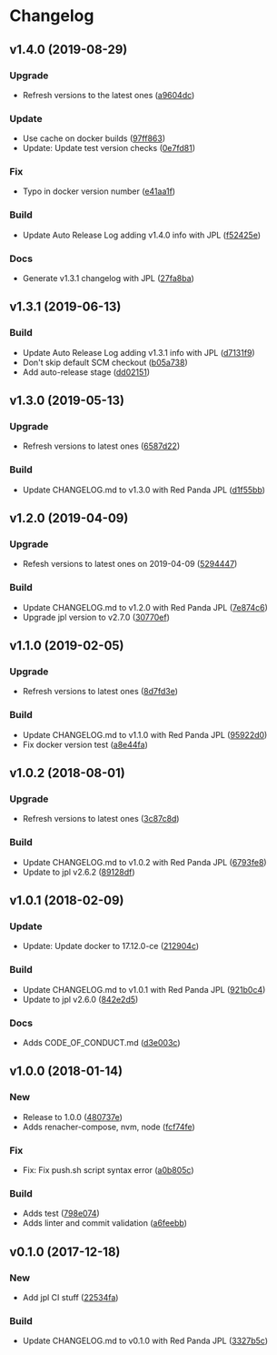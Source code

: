 # Changelog

## v1.4.0 (2019-08-29)

### Upgrade

* Refresh versions to the latest ones ([a9604dc](https://github.com/red-panda-ci/ubuntu-dind/commit/a9604dc))

### Update

* Use cache on docker builds ([97ff863](https://github.com/red-panda-ci/ubuntu-dind/commit/97ff863))
* Update: Update test version checks ([0e7fd81](https://github.com/red-panda-ci/ubuntu-dind/commit/0e7fd81))

### Fix

* Typo in docker version number ([e41aa1f](https://github.com/red-panda-ci/ubuntu-dind/commit/e41aa1f))

### Build

* Update Auto Release Log adding v1.4.0 info with JPL ([f52425e](https://github.com/red-panda-ci/ubuntu-dind/commit/f52425e))

### Docs

* Generate v1.3.1 changelog with JPL ([27fa8ba](https://github.com/red-panda-ci/ubuntu-dind/commit/27fa8ba))

## v1.3.1 (2019-06-13)

### Build

* Update Auto Release Log adding v1.3.1 info with JPL ([d7131f9](https://github.com/red-panda-ci/ubuntu-dind/commit/d7131f9))
* Don't skip default SCM checkout ([b05a738](https://github.com/red-panda-ci/ubuntu-dind/commit/b05a738))
* Add auto-release stage ([dd02151](https://github.com/red-panda-ci/ubuntu-dind/commit/dd02151))

## v1.3.0 (2019-05-13)

### Upgrade

* Refresh versions to latest ones ([6587d22](https://github.com/red-panda-ci/ubuntu-dind/commit/6587d22))

### Build

* Update CHANGELOG.md to v1.3.0 with Red Panda JPL ([d1f55bb](https://github.com/red-panda-ci/ubuntu-dind/commit/d1f55bb))

## v1.2.0 (2019-04-09)

### Upgrade

* Refesh versions to latest ones on 2019-04-09 ([5294447](https://github.com/red-panda-ci/ubuntu-dind/commit/5294447))

### Build

* Update CHANGELOG.md to v1.2.0 with Red Panda JPL ([7e874c6](https://github.com/red-panda-ci/ubuntu-dind/commit/7e874c6))
* Upgrade jpl version to v2.7.0 ([30770ef](https://github.com/red-panda-ci/ubuntu-dind/commit/30770ef))

## v1.1.0 (2019-02-05)

### Upgrade

* Refresh versions to latest ones ([8d7fd3e](https://github.com/red-panda-ci/ubuntu-dind/commit/8d7fd3e))

### Build

* Update CHANGELOG.md to v1.1.0 with Red Panda JPL ([95922d0](https://github.com/red-panda-ci/ubuntu-dind/commit/95922d0))
* Fix docker version test ([a8e44fa](https://github.com/red-panda-ci/ubuntu-dind/commit/a8e44fa))

## v1.0.2 (2018-08-01)

### Upgrade

* Refresh versions to latest ones ([3c87c8d](https://github.com/red-panda-ci/ubuntu-dind/commit/3c87c8d))

### Build

* Update CHANGELOG.md to v1.0.2 with Red Panda JPL ([6793fe8](https://github.com/red-panda-ci/ubuntu-dind/commit/6793fe8))
* Update to jpl v2.6.2 ([89128df](https://github.com/red-panda-ci/ubuntu-dind/commit/89128df))

## v1.0.1 (2018-02-09)

### Update

* Update: Update docker to 17.12.0-ce ([212904c](https://github.com/red-panda-ci/ubuntu-dind/commit/212904c))

### Build

* Update CHANGELOG.md to v1.0.1 with Red Panda JPL ([921b0c4](https://github.com/red-panda-ci/ubuntu-dind/commit/921b0c4))
* Update to jpl v2.6.0 ([842e2d5](https://github.com/red-panda-ci/ubuntu-dind/commit/842e2d5))

### Docs

* Adds CODE_OF_CONDUCT.md ([d3e003c](https://github.com/red-panda-ci/ubuntu-dind/commit/d3e003c))

## v1.0.0 (2018-01-14)

### New

* Release to 1.0.0 ([480737e](https://github.com/red-panda-ci/ubuntu-dind/commit/480737e))
* Adds renacher-compose, nvm, node ([fcf74fe](https://github.com/red-panda-ci/ubuntu-dind/commit/fcf74fe))

### Fix

* Fix: Fix push.sh script syntax error ([a0b805c](https://github.com/red-panda-ci/ubuntu-dind/commit/a0b805c))

### Build

* Adds test ([798e074](https://github.com/red-panda-ci/ubuntu-dind/commit/798e074))
* Adds linter and commit validation ([a6feebb](https://github.com/red-panda-ci/ubuntu-dind/commit/a6feebb))

## v0.1.0 (2017-12-18)

### New

* Add jpl CI stuff ([22534fa](https://github.com/red-panda-ci/ubuntu-dind/commit/22534fa))

### Build

* Update CHANGELOG.md to v0.1.0 with Red Panda JPL ([3327b5c](https://github.com/red-panda-ci/ubuntu-dind/commit/3327b5c))

